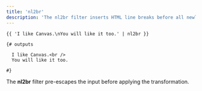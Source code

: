 ```yaml
---
title: 'nl2br'
description: 'The nl2br filter inserts HTML line breaks before all newlines in a string.'
---
```


```canvas {% process=false %}
{{ 'I like Canvas.\nYou will like it too.' | nl2br }}

{# outputs

  I like Canvas.<br />
  You will like it too.

#}
```

The **nl2br** filter pre-escapes the input before applying the transformation.
